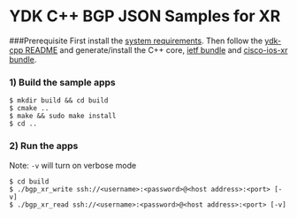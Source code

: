 # YDK C++ BGP JSON Samples for XR

###Prerequisite
First install the [system requirements](https://github.com/CiscoDevNet/ydk-gen#system-requirements). Then follow the [ydk-cpp README](https://github.com/CiscoDevNet/ydk-cpp) and generate/install the C++ core, [ietf bundle](https://github.com/CiscoDevNet/ydk-cpp/blob/master/ietf) and [cisco-ios-xr bundle](https://github.com/CiscoDevNet/ydk-cpp/blob/master/ciscp-ios-xr).

### 1) Build the sample apps
```
$ mkdir build && cd build
$ cmake ..
$ make && sudo make install
$ cd ..
```

### 2) Run the apps

Note: `-v` will turn on verbose mode
```
$ cd build
$ ./bgp_xr_write ssh://<username>:<password>@<host address>:<port> [-v]
$ ./bgp_xr_read ssh://<username>:<password>@<host address>:<port> [-v]
```

